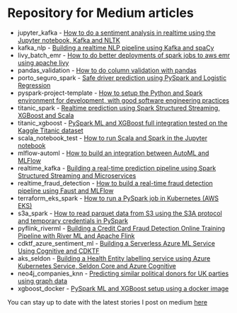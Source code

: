 # Repository for Medium articles

* jupyter_kafka  - [How to do a sentiment analysis in realtime using the Jupyter notebook, Kafka and NLTK](https://towardsdatascience.com/how-to-do-a-sentiment-analysis-in-realtime-using-the-jupyter-notebook-kafka-and-nltk-4470aa8c3c30)
* kafka_nlp - [Building a realtime NLP pipeline using Kafka and spaCy](https://towardsdatascience.com/building-a-realtime-nlp-pipeline-using-kafka-and-spacy-d4ad636be702)
* livy_batch_emr - [How to do better deployments of spark jobs to aws emr using apache livy](https://towardsdatascience.com/how-to-do-better-deployments-of-spark-batch-jobs-to-aws-emr-using-apache-livy-adc2417f0d8b)
* pandas_validation - [How to do column validation with pandas](https://medium.com/@bogdan.cojocar/how-to-do-column-validation-with-pandas-bbeb38f88990)
* porto_seguro_spark - [Safe driver prediction using PySpark and Logistic Regression](https://medium.com/@bogdan.cojocar/safe-driver-prediction-using-pyspark-and-logistic-regression-51ecf0dfb2f5)
* pyspark-project-template - [How to setup the Python and Spark environment for development, with good software engineering practices](https://towardsdatascience.com/how-to-setup-the-pyspark-environment-for-development-with-good-software-engineering-practices-5fb457433a86)
* titanic_spark - [Realtime prediction using Spark Structured Streaming, XGBoost and Scala](https://towardsdatascience.com/realtime-prediction-using-spark-structured-streaming-xgboost-and-scala-d4869a9a4c66)
* titanic_xgboost - [PySpark ML and XGBoost full integration tested on the Kaggle Titanic dataset](https://towardsdatascience.com/pyspark-and-xgboost-integration-tested-on-the-kaggle-titanic-dataset-4e75a568bdb)
* scala_notebook_test - [How to run Scala and Spark in the Jupyter notebook](https://medium.com/@bogdan.cojocar/how-to-run-scala-and-spark-in-the-jupyter-notebook-328a80090b3b)
* mlflow-automl - [How to build an integration between AutoML and MLFlow](https://towardsdatascience.com/how-to-build-an-integration-between-automl-and-mlflow-6d66d4bdc4d1)
* realtime_kafka - [Building a real-time prediction pipeline using Spark Structured Streaming and Microservices](https://towardsdatascience.com/building-a-real-time-prediction-pipeline-using-spark-structured-streaming-and-microservices-626dc20899eb)
* realtime_fraud_detection - [How to build a real-time fraud detection pipeline using Faust and MLFlow](https://towardsdatascience.com/how-to-build-a-real-time-fraud-detection-pipeline-using-faust-and-mlflow-24e787dd51fa)
* terraform_eks_spark - [How to run a PySpark job in Kubernetes (AWS EKS)](https://towardsdatascience.com/how-to-run-a-pyspark-job-in-kubernetes-aws-eks-d886193dac3c)
* s3a_spark - [How to read parquet data from S3 using the S3A protocol and temporary credentials in PySpark](https://medium.com/@bogdan.cojocar/how-to-read-parquet-data-from-s3-using-the-s3a-protocol-and-temporary-credentials-in-pyspark-f94071bf8c6a)
* pyflink_riverml - [Building a Credit Card Fraud Detection Online Training Pipeline with River ML and Apache Flink](https://medium.com/towards-data-science/building-a-credit-card-fraud-detection-online-training-pipeline-with-river-ml-and-apache-flink-25549b89583d)
* cdktf_azure_sentiment_ml - [Building a Serverless Azure ML Service Using Cognitive and CDKTF](https://towardsdatascience.com/building-a-serverless-azure-ml-service-using-cognitive-and-cdktf-8f1217f39bbb)
* aks_seldon - [Building a Health Entity labelling service using Azure Kubernetes Service, Seldon Core and Azure Cognitive](https://towardsdatascience.com/building-a-health-entity-labelling-service-using-azure-kubernetes-service-seldon-core-and-azure-5dd6871a338)
* neo4j_companies_knn - [Predicting similar political donors for UK parties using graph data](https://medium.com/@bogdan.cojocar/predicting-similar-political-donors-for-uk-parties-using-graph-data-c113ce4bebc3)
* xgboost_docker - [PySpark ML and XGBoost setup using a docker image](https://medium.com/@bogdan.cojocar/pyspark-ml-and-xgboost-setup-using-a-docker-image-e2e6122cae0f)

You can stay up to date with the latest stories I post on medium [here](https://medium.com/@bogdan.cojocar/membership)
